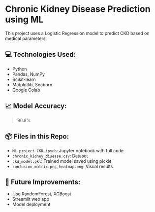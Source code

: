 # Chronic Kidney Disease Prediction using ML

This project uses a Logistic Regression model to predict CKD based on medical parameters.

## 💻 Technologies Used:
- Python
- Pandas, NumPy
- Scikit-learn
- Matplotlib, Seaborn
- Google Colab

## 📈 Model Accuracy:
> 96.8%

## 📦 Files in this Repo:
- `ML_project_CKD.ipynb`: Jupyter notebook with full code
- `chronic_kidney_disease.csv`: Dataset
- `ckd_model.pkl`: Trained model saved using pickle
- `confusion_matrix.png`, `heatmap.png`: Visual results

## 🚀 Future Improvements:
- Use RandomForest, XGBoost
- Streamlit web app
- Model deployment

